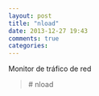 ```yaml
---
layout: post
title: "nload"
date: 2013-12-27 19:43
comments: true
categories: 
---
```

Monitor de tráfico de red

>\# nload	

